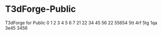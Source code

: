 # T3dForge-Public
T3dForge for Public
0
1
2
3
4
5
6
7
21
22
34
45
56
22
55654
5tt
4rf
5tg
1qa
3e45
3456
